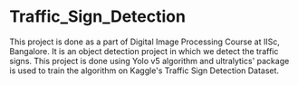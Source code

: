# Traffic_Sign_Detection
This project is done as a part of Digital Image Processing Course at IISc, Bangalore. It is an object detection project in which we detect the traffic signs. This project is done using Yolo v5 algorithm and ultralytics' package is used to train the algorithm on Kaggle's Traffic Sign Detection Dataset.
